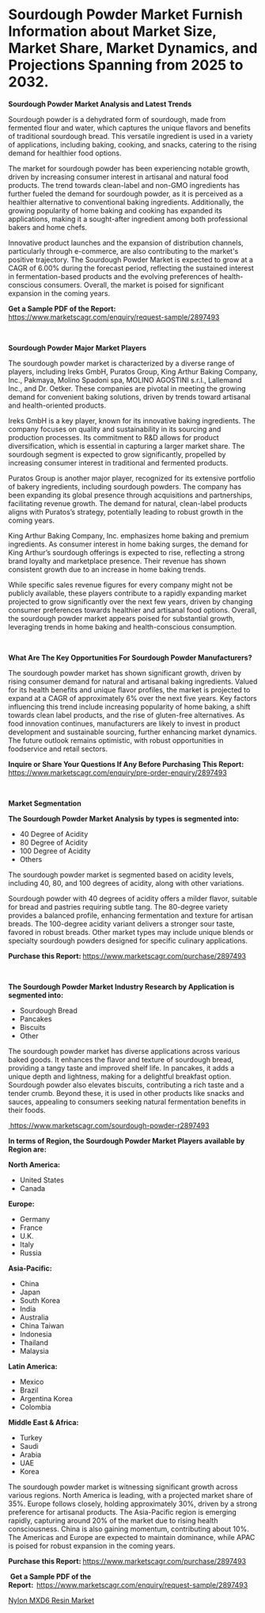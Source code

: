 <p><h1>Sourdough Powder Market Furnish Information about Market Size, Market Share, Market Dynamics, and Projections Spanning from 2025 to 2032.</h1></p><p><strong>Sourdough Powder Market Analysis and Latest Trends</strong></p>
<p><p>Sourdough powder is a dehydrated form of sourdough, made from fermented flour and water, which captures the unique flavors and benefits of traditional sourdough bread. This versatile ingredient is used in a variety of applications, including baking, cooking, and snacks, catering to the rising demand for healthier food options.</p><p>The market for sourdough powder has been experiencing notable growth, driven by increasing consumer interest in artisanal and natural food products. The trend towards clean-label and non-GMO ingredients has further fueled the demand for sourdough powder, as it is perceived as a healthier alternative to conventional baking ingredients. Additionally, the growing popularity of home baking and cooking has expanded its applications, making it a sought-after ingredient among both professional bakers and home chefs.</p><p>Innovative product launches and the expansion of distribution channels, particularly through e-commerce, are also contributing to the market's positive trajectory. The Sourdough Powder Market is expected to grow at a CAGR of 6.00% during the forecast period, reflecting the sustained interest in fermentation-based products and the evolving preferences of health-conscious consumers. Overall, the market is poised for significant expansion in the coming years.</p></p>
<p><strong>Get a Sample PDF of the Report:&nbsp;</strong> <a href="https://www.marketscagr.com/enquiry/request-sample/2897493?utm_campaign=2893&utm_medium=2&utm_source=Github&utm_content=ia&utm_term=15032025&utm_id=sourdough-powder">https://www.marketscagr.com/enquiry/request-sample/2897493</a></p>
<p>&nbsp;</p>
<p><strong>Sourdough Powder Major Market Players</strong></p>
<p><p>The sourdough powder market is characterized by a diverse range of players, including Ireks GmbH, Puratos Group, King Arthur Baking Company, Inc., Pakmaya, Molino Spadoni spa, MOLINO AGOSTINI s.r.l., Lallemand Inc., and Dr. Oetker. These companies are pivotal in meeting the growing demand for convenient baking solutions, driven by trends toward artisanal and health-oriented products.</p><p>Ireks GmbH is a key player, known for its innovative baking ingredients. The company focuses on quality and sustainability in its sourcing and production processes. Its commitment to R&D allows for product diversification, which is essential in capturing a larger market share. The sourdough segment is expected to grow significantly, propelled by increasing consumer interest in traditional and fermented products.</p><p>Puratos Group is another major player, recognized for its extensive portfolio of bakery ingredients, including sourdough powders. The company has been expanding its global presence through acquisitions and partnerships, facilitating revenue growth. The demand for natural, clean-label products aligns with Puratos’s strategy, potentially leading to robust growth in the coming years.</p><p>King Arthur Baking Company, Inc. emphasizes home baking and premium ingredients. As consumer interest in home baking surges, the demand for King Arthur’s sourdough offerings is expected to rise, reflecting a strong brand loyalty and marketplace presence. Their revenue has shown consistent growth due to an increase in home baking trends.</p><p>While specific sales revenue figures for every company might not be publicly available, these players contribute to a rapidly expanding market projected to grow significantly over the next few years, driven by changing consumer preferences towards healthier and artisanal food options. Overall, the sourdough powder market appears poised for substantial growth, leveraging trends in home baking and health-conscious consumption.</p></p>
<p>&nbsp;</p>
<p><strong>What Are The Key Opportunities For Sourdough Powder Manufacturers?</strong></p>
<p><p>The sourdough powder market has shown significant growth, driven by rising consumer demand for natural and artisanal baking ingredients. Valued for its health benefits and unique flavor profiles, the market is projected to expand at a CAGR of approximately 6% over the next five years. Key factors influencing this trend include increasing popularity of home baking, a shift towards clean label products, and the rise of gluten-free alternatives. As food innovation continues, manufacturers are likely to invest in product development and sustainable sourcing, further enhancing market dynamics. The future outlook remains optimistic, with robust opportunities in foodservice and retail sectors.</p></p>
<p><strong>Inquire or Share Your Questions If Any Before Purchasing This Report:</strong> <a href="https://www.marketscagr.com/enquiry/pre-order-enquiry/2897493?utm_campaign=2893&utm_medium=2&utm_source=Github&utm_content=ia&utm_term=15032025&utm_id=sourdough-powder">https://www.marketscagr.com/enquiry/pre-order-enquiry/2897493</a></p>
<p>&nbsp;</p>
<p><strong>Market Segmentation</strong></p>
<p><strong>The Sourdough Powder Market Analysis by types is segmented into:</strong></p>
<p><ul><li>40 Degree of Acidity</li><li>80 Degree of Acidity</li><li>100 Degree of Acidity</li><li>Others</li></ul></p>
<p><p>The sourdough powder market is segmented based on acidity levels, including 40, 80, and 100 degrees of acidity, along with other variations. </p><p>Sourdough powder with 40 degrees of acidity offers a milder flavor, suitable for bread and pastries requiring subtle tang. The 80-degree variety provides a balanced profile, enhancing fermentation and texture for artisan breads. The 100-degree acidity variant delivers a stronger sour taste, favored in robust breads. Other market types may include unique blends or specialty sourdough powders designed for specific culinary applications.</p></p>
<p><strong>Purchase this Report:&nbsp;</strong><a href="https://www.marketscagr.com/purchase/2897493?utm_campaign=2893&utm_medium=2&utm_source=Github&utm_content=ia&utm_term=15032025&utm_id=sourdough-powder">https://www.marketscagr.com/purchase/2897493</a></p>
<p>&nbsp;</p>
<p><strong>The Sourdough Powder Market Industry Research by Application is segmented into:</strong></p>
<p><ul><li>Sourdough Bread</li><li>Pancakes</li><li>Biscuits</li><li>Other</li></ul></p>
<p><p>The sourdough powder market has diverse applications across various baked goods. It enhances the flavor and texture of sourdough bread, providing a tangy taste and improved shelf life. In pancakes, it adds a unique depth and lightness, making for a delightful breakfast option. Sourdough powder also elevates biscuits, contributing a rich taste and a tender crumb. Beyond these, it is used in other products like snacks and sauces, appealing to consumers seeking natural fermentation benefits in their foods.</p></p>
<p><a href="https://www.marketscagr.com/sourdough-powder-r2897493?utm_campaign=2893&utm_medium=2&utm_source=Github&utm_content=ia&utm_term=15032025&utm_id=sourdough-powder">&nbsp;https://www.marketscagr.com/sourdough-powder-r2897493</a></p>
<p><strong>In terms of Region, the Sourdough Powder Market Players available by Region are:</strong></p>
<p>
    <p> <strong> North America: </strong>
        <ul>
            <li>United States</li>
            <li>Canada</li>
        </ul>
        </p> 
    <p> <strong> Europe: </strong>
        <ul>
            <li>Germany</li>
            <li>France</li>
            <li>U.K.</li>
            <li>Italy</li>
            <li>Russia</li>
        </ul>
        </p> 
    <p> <strong> Asia-Pacific: </strong>
        <ul>
            <li>China</li>
            <li>Japan</li>
            <li>South Korea</li>
            <li>India</li>
            <li>Australia</li>
            <li>China Taiwan</li>
            <li>Indonesia</li>
            <li>Thailand</li>
            <li>Malaysia</li>
        </ul>
        </p> 
    <p> <strong> Latin America: </strong>
        <ul>
            <li>Mexico</li>
            <li>Brazil</li>
            <li>Argentina Korea</li>
            <li>Colombia</li>
        </ul>
        </p> 
    <p> <strong> Middle East & Africa: </strong>
        <ul>
            <li>Turkey</li>
            <li>Saudi</li>
            <li>Arabia</li>
            <li>UAE</li>
            <li>Korea</li>
        </ul>
    </p>
    </p>
<p><p>The sourdough powder market is witnessing significant growth across various regions. North America is leading, with a projected market share of 35%. Europe follows closely, holding approximately 30%, driven by a strong preference for artisanal products. The Asia-Pacific region is emerging rapidly, capturing around 20% of the market due to rising health consciousness. China is also gaining momentum, contributing about 10%. The Americas and Europe are expected to maintain dominance, while APAC is poised for robust expansion in the coming years.</p></p>
<p><strong>Purchase this Report: </strong><a href="https://www.marketscagr.com/purchase/2897493?utm_campaign=2893&utm_medium=2&utm_source=Github&utm_content=ia&utm_term=15032025&utm_id=sourdough-powder">https://www.marketscagr.com/purchase/2897493</a></p>
<p>&nbsp;<strong>Get a Sample PDF of the Report:&nbsp;&nbsp;</strong><a href="https://www.marketscagr.com/enquiry/request-sample/2897493?utm_campaign=2893&utm_medium=2&utm_source=Github&utm_content=ia&utm_term=15032025&utm_id=sourdough-powder">https://www.marketscagr.com/enquiry/request-sample/2897493</a></p>
<p><strong></strong></p>
<p><p><a href="https://github.com/adyawafurber1/Market-Research-Report-List-1/blob/main/nylon-mxd6-resin-market.md?utm_campaign=2893&utm_medium=2&utm_source=Github&utm_content=ia&utm_term=15032025&utm_id=sourdough-powder">Nylon MXD6 Resin Market</a></p></p>